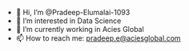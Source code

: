 - 👋 Hi, I’m @Pradeep-Elumalai-1093
- 👀 I’m interested in Data Science
- 🌱 I’m currently working in Acies Global
- 📫 How to reach me: pradeep.e@aciesglobal.com

<!---
Pradeep-Elumalai-1093/Pradeep-Elumalai-1093 is a ✨ special ✨ repository because its `README.md` (this file) appears on your GitHub profile.
You can click the Preview link to take a look at your changes.
--->
